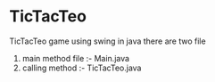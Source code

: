 # TicTacTeo
TicTacTeo game using swing in java
there are two file 
1) main method file :- Main.java
2) calling method :- TicTacTeo.java
